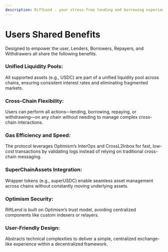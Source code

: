```yaml
---
description: RiftLend - your stress-free lending and borrowing experience
---
```


# Users Shared Benefits

Designed to empower the user, Lenders, Borrowers, Repayers, and Withdrawers all share the following benefits.

### Unified Liquidity Pools:&#x20;

All supported assets (e.g., USDC) are part of a unified liquidity pool across chains, ensuring consistent interest rates and eliminating fragmented markets.

### Cross-Chain Flexibility:&#x20;

Users can perform all actions—lending, borrowing, repaying, or withdrawing—on any chain without needing to manage complex cross-chain interactions.

### Gas Efficiency and Speed:&#x20;

The protocol leverages Optimism’s InterOps and CrossL2Inbox for fast, low-cost transactions by validating logs instead of relying on traditional cross-chain messaging.

### SuperChainAssets Integration:&#x20;

Wrapper tokens (e.g., superUSDC) enable seamless asset management across chains without constantly moving underlying assets.

### Optimism Security:

RiftLend is built on Optimism’s trust model, avoiding centralized components like custom indexers or relayers.

### User-Friendly Design:&#x20;

Abstracts technical complexities to deliver a simple, centralized exchange-like experience within a decentralized framework.
